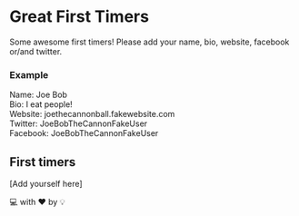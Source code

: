 # Great First Timers

Some awesome first timers! Please add your name, bio, website, facebook or/and twitter.

### Example

Name: Joe Bob  
Bio: I eat people!  
Website: joethecannonball.fakewebsite.com  
Twitter: JoeBobTheCannonFakeUser  
Facebook: JoeBobTheCannonFakeUser  

## First timers

[Add yourself here]

:computer: with :heart: by :bulb:
